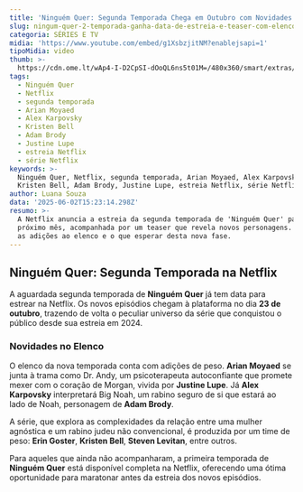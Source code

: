 ```yaml
---
title: 'Ninguém Quer: Segunda Temporada Chega em Outubro com Novidades no Elenco'
slug: ningum-quer-2-temporada-ganha-data-de-estreia-e-teaser-com-elenco
categoria: SÉRIES E TV
midia: 'https://www.youtube.com/embed/g1XsbzjitNM?enablejsapi=1'
tipoMidia: video
thumb: >-
  https://cdn.ome.lt/wAp4-I-D2CpSI-dOoQL6ns5t01M=/480x360/smart/extras/conteudos/omelete_THUMB_-_2025-06-02T115123.691.png
tags:
  - Ninguém Quer
  - Netflix
  - segunda temporada
  - Arian Moyaed
  - Alex Karpovsky
  - Kristen Bell
  - Adam Brody
  - Justine Lupe
  - estreia Netflix
  - série Netflix
keywords: >-
  Ninguém Quer, Netflix, segunda temporada, Arian Moyaed, Alex Karpovsky,
  Kristen Bell, Adam Brody, Justine Lupe, estreia Netflix, série Netflix
author: Luana Souza
data: '2025-06-02T15:23:14.298Z'
resumo: >-
  A Netflix anuncia a estreia da segunda temporada de 'Ninguém Quer' para o
  próximo mês, acompanhada por um teaser que revela novos personagens. Descubra
  as adições ao elenco e o que esperar desta nova fase.
---
```


## Ninguém Quer: Segunda Temporada na Netflix

A aguardada segunda temporada de **Ninguém Quer** já tem data para estrear na Netflix. Os novos episódios chegam à plataforma no dia **23 de outubro**, trazendo de volta o peculiar universo da série que conquistou o público desde sua estreia em 2024.

### Novidades no Elenco

O elenco da nova temporada conta com adições de peso. **Arian Moyaed** se junta à trama como Dr. Andy, um psicoterapeuta autoconfiante que promete mexer com o coração de Morgan, vivida por **Justine Lupe**. Já **Alex Karpovsky** interpretará Big Noah, um rabino seguro de si que estará ao lado de Noah, personagem de **Adam Brody**.

A série, que explora as complexidades da relação entre uma mulher agnóstica e um rabino judeu não convencional, é produzida por um time de peso: **Erin Goster**, **Kristen Bell**, **Steven Levitan**, entre outros.

Para aqueles que ainda não acompanharam, a primeira temporada de **Ninguém Quer** está disponível completa na Netflix, oferecendo uma ótima oportunidade para maratonar antes da estreia dos novos episódios.

